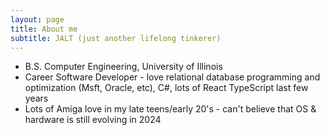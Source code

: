 ```yaml
---
layout: page
title: About me
subtitle: JALT (just another lifelong tinkerer)
---
```


- B.S. Computer Engineering, University of Illinois
- Career Software Developer - love relational database programming and optimization (Msft, Oracle, etc), C#, lots of React TypeScript last few years
- Lots of Amiga love in my late teens/early 20's - can't believe that OS & hardware is still evolving in 2024
